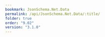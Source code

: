 ```yaml
---
bookmark: JsonSchema.Net.Data
permalink: /api/JsonSchema.Net.Data/:title/
folder: true
order: "9.02"
version: "3.1.0"
---
```

